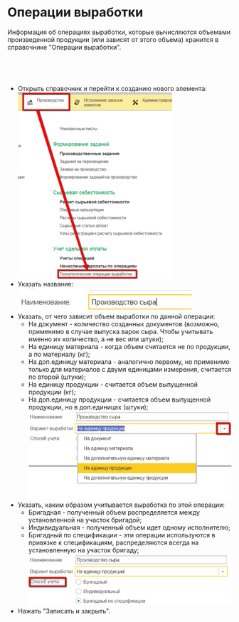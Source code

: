 **Операции выработки**
======================

Информация об операциях выработки, которые вычисляются объемами
произведенной продукции (или зависят от этого объема) хранится в
справочнике "Операции выработки".

 

 

-   Открыть справочник и перейти к созданию нового элемента:  
![](OperationOfWork.assets/drex_operatsii_vyrabotki_custom.png)  
-   Указать название:  
![](OperationOfWork.assets/drex_operatsii_vyrabotki_custom_2.png)  
-   Указать, от чего зависит объем выработки по данной операции:
    -   На документ - количество созданных документов (возможно, применимо в
    случае выпуска варок сыра. Чтобы учитывать именно их количество, а
    не вес или штуки);
    -   На единицу материала - когда объем считается не по продукции, а по
    материалу (кг);
    -   На доп.единицу материала - аналогично первому, но применимо только
    для материалов с двумя единицами измерения, считается по второй
    (штуки);
    -   На единицу продукции - считается объем выпущенной продукции (кг);
    -   На доп.единицу продукции - считается объем выпущенной продукции, но
    в доп.единицах (штуки);  
![](OperationOfWork.assets/drex_operatsii_vyrabotki_custom_3.png)  
-   Указать, каким образом учитывается выработка по этой операции:
    -   Бригадная - полученный объем распределяется между установленной на
    участок бригадой;
    -   Индивидуальная - полученный объем идет одному исполнителю;
    -   Бригадный по спецификации - эти операции используются в привязке к
    спецификациям, распределяются всегда на установленную на участок
    бригаду;  
![](OperationOfWork.assets/drex_operatsii_vyrabotki_custom_4.png)  
-   Нажать "Записать и закрыть".